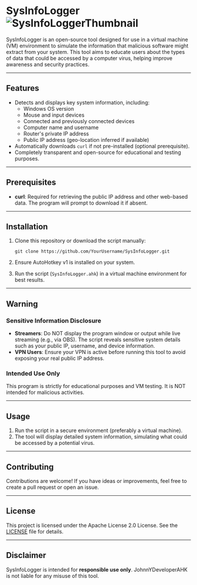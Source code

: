 # SysInfoLogger![SysInfoLoggerThumbnail](https://github.com/user-attachments/assets/6de34950-0d2b-4cfe-afca-969ba8601afc)


SysInfoLogger is an open-source tool designed for use in a virtual machine (VM) environment to simulate the information that malicious software might extract from your system. This tool aims to educate users about the types of data that could be accessed by a computer virus, helping improve awareness and security practices.

---

## Features

- Detects and displays key system information, including:
  - Windows OS version
  - Mouse and input devices
  - Connected and previously connected devices
  - Computer name and username
  - Router's private IP address
  - Public IP address (geo-location inferred if available)
- Automatically downloads `curl` if not pre-installed (optional prerequisite).
- Completely transparent and open-source for educational and testing purposes.

---

## Prerequisites

- **curl**: Required for retrieving the public IP address and other web-based data. The program will prompt to download it if absent.

---

## Installation

1. Clone this repository or download the script manually:
   ```
   git clone https://github.com/YourUsername/SysInfoLogger.git
   ```

2. Ensure AutoHotkey v1 is installed on your system.

3. Run the script (`SysInfoLogger.ahk`) in a virtual machine environment for best results.

---

## Warning

### Sensitive Information Disclosure

- **Streamers**: Do NOT display the program window or output while live streaming (e.g., via OBS). The script reveals sensitive system details such as your public IP, username, and device information.
- **VPN Users**: Ensure your VPN is active before running this tool to avoid exposing your real public IP address.

### Intended Use Only

This program is strictly for educational purposes and VM testing. It is NOT intended for malicious activities.

---

## Usage

1. Run the script in a secure environment (preferably a virtual machine).
2. The tool will display detailed system information, simulating what could be accessed by a potential virus.

---

## Contributing

Contributions are welcome! If you have ideas or improvements, feel free to create a pull request or open an issue.

---

## License

This project is licensed under the Apache License 2.0 License. See the [LICENSE](LICENSE) file for details.

---

## Disclaimer

SysInfoLogger is intended for **responsible use only**. JohnnYDeveloperAHK is not liable for any misuse of this tool.
